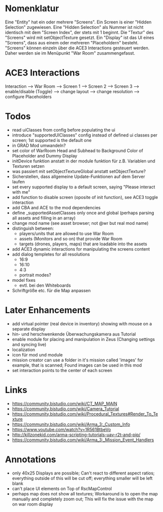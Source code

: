# Nomenklatur

Eine "Entity" hat ein oder mehrere "Screens". Ein Screen is einer "Hidden Selection" zugewiesen. Eine "Hidden Selection" als Nummer ist nicht identisch mit dem "Screen Index", der stets mit
1 beginnt. Die "Textur" des "Screens" wird mit setObjectTexture gesetzt. Ein "Display" ist das UI eines "Screens", dass aus einem oder mehreren "Placeholdern" besteht. "Screens" können einzeln 
über die ACE3 Interactions gesteuert werden. Daher werden sie im Menüpunkt "War Room" zusammengefasst.

# ACE3 Interactions

Interaction --> War Room --> Screen 1
                         --> Screen 2
                         --> Screen 3 --> enable/disable (Toggle)
                                      --> change layout
                                      --> change resolution
                                      --> configure Placeholders

# Todos

- read uiClasses from config before populating the ui
- introduce "supportedUIClasses" config instead of defined ui classes per screen; 1st supported is the default one
- in GRAD Mod umwandeln?
- set color of WarRoom Head and Subhead to Background Color of Placeholder and Dummy Display
- initDevice funktion anstatt in der module funktion für z.B. Variablen und Texturen setzen
- was passiert mit setObjectTextureGlobal anstatt setObjectTexture?
- Sicherstellen, dass allgemeine Update-Funktionen auf dem Server laufen
- set every supported display to a default screen, saying "Please interact with me"
- add function to disable screen (oposite of init function), see ACE3 toggle interaction
- add CBA and ACE to the mod dependencies
- define _supportedAssetClasses only once and global (perhaps parsing all assets and filling in an array)
- change mod name (see asset browser; not @wr but real mod name)
- distinguish between:
  - players/units that are allowed to use War Room
  - assets (Monitors and so on) that provide War Room
  - targets (drones, players, maps) that are loadable into the assets
- add ACE3 dynamic interactions for manipulating the screens content
- add dialog templetes for all resolutions
  - 16:9
  - 16:10
  - 4:3
  - portrait modes?
- model fixes
  - evtl. bei den Whiteboards
- Schriftgröße etc. für die Map anpassen

# Later Enhancements

- add virtual pointer (real device in inventory) showing with mouse on a separate display
- hin- und herschwenkende Überwachungskamera aus Tutorial
- enable module for placing and manipulation in Zeus (Changing settings and syncing live)
- localization
- icon für mod und module
- mission creator can use a folder in it's mission called 'images' for example, that is scanned; Found images can be used in this mod
- set interaction points to the center of each screen

# Links

- <https://community.bistudio.com/wiki/CT_MAP_MAIN>
- <https://community.bistudio.com/wiki/Camera_Tutorial>
- <https://community.bistudio.com/wiki/Procedural_Textures#Render_To_Texture>
- <https://community.bistudio.com/wiki/Arma_3:_Custom_Info>
- <https://www.youtube.com/watch?v=1R561BtbeVo>
- <http://killzonekid.com/arma-scripting-tutorials-uav-r2t-and-pip/>
- <https://community.bistudio.com/wiki/Arma_3:_Mission_Event_Handlers>

# Annotations

- only 40x25 Displays are possible; Can't react to different aspect ratios; everything outside of this will be cut off; everything smaller will be left blank
- can't place UI elements on Top of RscMapControl
- perhaps map does not show all textures; Workaround is to open the map manually and completely zoom out; This will fix the issue with the map on war room display
